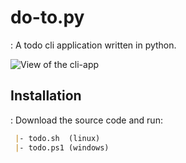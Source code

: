 # do-to.py

: A todo cli application written in python.

![View of the cli-app](https://i.imgur.com/CdCsCSf.png)

## Installation
: Download the source code and run:
```md
 |- todo.sh  (linux)
 |- todo.ps1 (windows)
```
